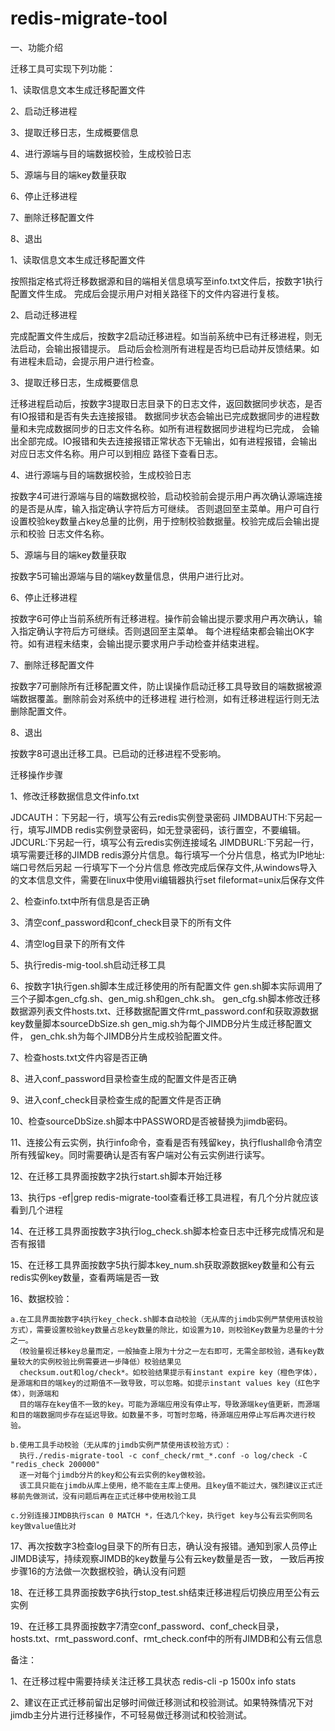 # redis-migrate-tool
一、功能介绍

迁移工具可实现下列功能：

1、读取信息文本生成迁移配置文件

2、启动迁移进程

3、提取迁移日志，生成概要信息

4、进行源端与目的端数据校验，生成校验日志

5、源端与目的端key数量获取

6、停止迁移进程

7、删除迁移配置文件

8、退出

1、读取信息文本生成迁移配置文件

按照指定格式将迁移数据源和目的端相关信息填写至info.txt文件后，按数字1执行配置文件生成。
完成后会提示用户对相关路径下的文件内容进行复核。

2、启动迁移进程

完成配置文件生成后，按数字2启动迁移进程。如当前系统中已有迁移进程，则无法启动，会输出报错提示。
启动后会检测所有进程是否均已启动并反馈结果。如有进程未启动，会提示用户进行检查。

3、提取迁移日志，生成概要信息

迁移进程启动后，按数字3提取日志目录下的日志文件，返回数据同步状态，是否有IO报错和是否有失去连接报错。
数据同步状态会输出已完成数据同步的进程数量和未完成数据同步的日志文件名称。如所有进程数据同步进程均已完成，
会输出全部完成。IO报错和失去连接报错正常状态下无输出，如有进程报错，会输出对应日志文件名称。用户可以到相应
路径下查看日志。

4、进行源端与目的端数据校验，生成校验日志

按数字4可进行源端与目的端数据校验，启动校验前会提示用户再次确认源端连接的是否是从库，输入指定确认字符后方可继续。
否则退回至主菜单。用户可自行设置校验key数量占key总量的比例，用于控制校验数据量。校验完成后会输出提示和校验
日志文件名称。

5、源端与目的端key数量获取

按数字5可输出源端与目的端key数量信息，供用户进行比对。

6、停止迁移进程

按数字6可停止当前系统所有迁移进程。操作前会输出提示要求用户再次确认，输入指定确认字符后方可继续。否则退回至主菜单。
每个进程结束都会输出OK字符。如有进程未结束，会输出提示要求用户手动检查并结束进程。

7、删除迁移配置文件

按数字7可删除所有迁移配置文件，防止误操作启动迁移工具导致目的端数据被源端数据覆盖。删除前会对系统中的迁移进程
进行检测，如有迁移进程运行则无法删除配置文件。

8、退出

按数字8可退出迁移工具。已启动的迁移进程不受影响。

迁移操作步骤

1、修改迁移数据信息文件info.txt

   JDCAUTH：下另起一行，填写公有云redis实例登录密码
   JIMDBAUTH:下另起一行，填写JIMDB redis实例登录密码，如无登录密码，该行置空，不要编辑。
   JDCURL:下另起一行，填写公有云redis实例连接域名
   JIMDBURL:下另起一行，填写需要迁移的JIMDB redis源分片信息。每行填写一个分片信息，格式为IP地址:端口号然后另起   一行填写下一个分片信息
   修改完成后保存文件,从windows导入的文本信息文件，需要在linux中使用vi编辑器执行set fileformat=unix后保存文件
   
2、检查info.txt中所有信息是否正确

3、清空conf_password和conf_check目录下的所有文件

4、清空log目录下的所有文件

5、执行redis-mig-tool.sh启动迁移工具

6、按数字1执行gen.sh脚本生成迁移使用的所有配置文件
   gen.sh脚本实际调用了三个子脚本gen_cfg.sh、gen_mig.sh和gen_chk.sh。
   gen_cfg.sh脚本修改迁移数据源列表文件hosts.txt、迁移数据配置文件rmt_password.conf和获取源数据key数量脚本sourceDbSize.sh
   gen_mig.sh为每个JIMDB分片生成迁移配置文件，
   gen_chk.sh为每个JIMDB分片生成校验配置文件。

7、检查hosts.txt文件内容是否正确

8、进入conf_password目录检查生成的配置文件是否正确

9、进入conf_check目录检查生成的配置文件是否正确

10、检查sourceDbSize.sh脚本中PASSWORD是否被替换为jimdb密码。

11、连接公有云实例，执行info命令，查看是否有残留key，执行flushall命令清空所有残留key。同时需要确认是否有客户端对公有云实例进行读写。

12、在迁移工具界面按数字2执行start.sh脚本开始迁移

13、执行ps -ef|grep redis-migrate-tool查看迁移工具进程，有几个分片就应该看到几个进程

14、在迁移工具界面按数字3执行log_check.sh脚本检查日志中迁移完成情况和是否有报错

15、在迁移工具界面按数字5执行脚本key_num.sh获取源数据key数量和公有云redis实例key数量，查看两端是否一致

16、数据校验：

    a.在工具界面按数字4执行key_check.sh脚本自动校验（无从库的jimdb实例严禁使用该校验方式），需要设置校验key数量占总key数量的除比，如设置为10，则校验Key数量为总量的十分之一。
     （校验量视迁移key总量而定，一般抽查上限为十分之一左右即可，无需全部校验，遇有key数量较大的实例校验比例需要进一步降低）校验结果见
      checksum.out和log/check*。如校验结果提示有instant expire key（橙色字体），是源端和目的端key的过期值不一致导致，可以忽略。如提示instant values key（红色字体），则源端和
      目的端存在key值不一致的key。可能为源端应用没有停止写，导致源端key值更新，而源端和目的端数据同步存在延迟导致。如数量不多，可暂时忽略，待源端应用停止写后再次进行校验。
      
    b.使用工具手动校验（无从库的jimdb实例严禁使用该校验方式）：
      执行./redis-migrate-tool -c conf_check/rmt_*.conf -o log/check -C "redis_check 200000"
      逐一对每个jimdb分片的key和公有云实例的key做校验。
      该工具只能在jimdb从库上使用，绝不能在主库上使用。且key值不能过大，强烈建议正式迁移前先做测试，没有问题后再在正式迁移中使用校验工具
    
    c.分别连接JIMDB执行scan 0 MATCH *，任选几个key，执行get key与公有云实例同名key做value值比对

17、再次按数字3检查log目录下的所有日志，确认没有报错。通知到家人员停止JIMDB读写，持续观察JIMDB的key数量与公有云key数量是否一致，
    一致后再按步骤16的方法做一次数据校验，确认没有问题

18、在迁移工具界面按数字6执行stop_test.sh结束迁移进程后切换应用至公有云实例

19、在迁移工具界面按数字7清空conf_password、conf_check目录，hosts.txt、rmt_password.conf、rmt_check.conf中的所有JIMDB和公有云信息

备注：

1、在迁移过程中需要持续关注迁移工具状态
   redis-cli -p 1500x info stats

2、建议在正式迁移前留出足够时间做迁移测试和校验测试。如果特殊情况下对jimdb主分片进行迁移操作，不可轻易做迁移测试和校验测试。
